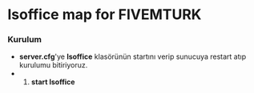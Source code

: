 # lsoffice map for FIVEMTURK

### Kurulum
- **server.cfg**'ye **lsoffice** klasörünün startını verip sunucuya restart atıp kurulumu bitiriyoruz.
- 1. **start lsoffice**
